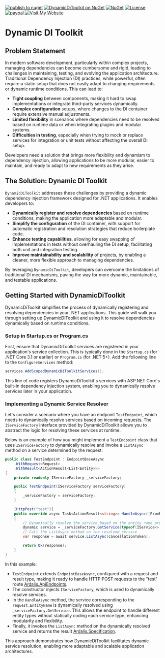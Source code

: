 [![publish to nuget](https://github.com/ShadyNagy/DynamicDiToolkit/actions/workflows/nuget-publish.yml/badge.svg)](https://github.com/ShadyNagy/DynamicDiToolkit/actions/workflows/nuget-publish.yml)
[![DynamicDiToolkit on NuGet](https://img.shields.io/nuget/v/DynamicDiToolkit?label=DynamicDiToolkit)](https://www.nuget.org/packages/DynamicDiToolkit/)
[![NuGet](https://img.shields.io/nuget/dt/DynamicDiToolkit)](https://www.nuget.org/packages/DynamicDiToolkit)
[![License](https://img.shields.io/badge/License-MIT-blue.svg)](https://github.com/ShadyNagy/DynamicDiToolkit/blob/main/LICENSE)
[![paypal](https://img.shields.io/badge/PayPal-tip%20me-green.svg?logo=paypal)](https://www.paypal.me/shadynagy)
[![Visit My Website](https://img.shields.io/badge/Visit-My%20Website-blue?logo=internetexplorer)](https://ShadyNagy.com)


# Dynamic DI Toolkit

## Problem Statement

In modern software development, particularly within complex projects, managing dependencies can become cumbersome and rigid, leading to challenges in maintaining, testing, and evolving the application architecture. Traditional Dependency Injection (DI) practices, while powerful, often require a static setup that does not easily adapt to changing requirements or dynamic runtime conditions. This can lead to:

- **Tight coupling** between components, making it hard to swap implementations or integrate third-party services dynamically.
- **Complex configuration** setups, where changes to the DI container require extensive manual adjustments.
- **Limited flexibility** in scenarios where dependencies need to be resolved based on runtime data or when integrating plugins and modular systems.
- **Difficulties in testing**, especially when trying to mock or replace services for integration or unit tests without affecting the overall DI setup.

Developers need a solution that brings more flexibility and dynamism to dependency injection, allowing applications to be more modular, easier to maintain, and ready to adapt to new requirements as they arise.

## The Solution: Dynamic DI Toolkit

`DynamicDiToolkit` addresses these challenges by providing a dynamic dependency injection framework designed for .NET applications. It enables developers to:

- **Dynamically register and resolve dependencies** based on runtime conditions, making the application more adaptable and modular.
- **Simplify the configuration** of the DI container, with support for automatic registration and resolution strategies that reduce boilerplate code.
- **Enhance testing capabilities**, allowing for easy swapping of implementations in tests without overhauling the DI setup, facilitating both unit and integration testing.
- **Improve maintainability and scalability** of projects, by enabling a cleaner, more flexible approach to managing dependencies.

By leveraging `DynamicDiToolkit`, developers can overcome the limitations of traditional DI mechanisms, paving the way for more dynamic, maintainable, and testable applications.

## Getting Started with DynamicDiToolkit

DynamicDiToolkit simplifies the process of dynamically registering and resolving dependencies in your .NET applications. This guide will walk you through setting up DynamicDiToolkit and using it to resolve dependencies dynamically based on runtime conditions.

### Setup in Startup.cs or Program.cs

First, ensure that DynamicDiToolkit services are registered in your application's service collection. This is typically done in the `Startup.cs` (for .NET Core 3.1 or earlier) or `Program.cs` (for .NET 5+). Add the following line to the `ConfigureServices` method:

```csharp
services.AddScopedDynamicDiToolkitServices();
```

This line of code registers DynamicDiToolkit's services with ASP.NET Core's built-in dependency injection system, enabling you to dynamically resolve services later in your application.

### Implementing a Dynamic Service Resolver

Let's consider a scenario where you have an endpoint `TestEndpoint`, which needs to dynamically resolve services based on incoming requests. The `IServiceFactory` interface provided by DynamicDiToolkit allows you to abstract the logic for resolving these services at runtime.

Below is an example of how you might implement a `TestEndpoint` class that uses `IServiceFactory` to dynamically resolve and invoke a `ListAsync` method on a service determined by the request:

```csharp
public class TestEndpoint : EndpointBaseAsync
    .WithRequest<Request>
    .WithResult<ActionResult<List<Entity>>>
{
    private readonly IServiceFactory _serviceFactory;

    public TestEndpoint(IServiceFactory serviceFactory)
    {
        _serviceFactory = serviceFactory;
    }

    [HttpPost("test")]
    public override async Task<ActionResult<string>> HandleAsync([FromBody] Request request, CancellationToken cancellationToken = default)
    {
        // Dynamically resolve the service based on the entity name provided in the request
        dynamic service = _serviceFactory.GetService(typeof(IService<>), request.EntityName);
        // Call the ListAsync method on the resolved service
        var response = await service.ListAsync(cancellationToken);

        return Ok(response);
    }
}
```

In this example:
- `TestEndpoint` extends `EndpointBaseAsync`, configured with a request and result type, making it ready to handle HTTP POST requests to the "test" route [Ardalis.ApiEndpoints](https://github.com/ardalis/ApiEndpoints).
- The constructor injects `IServiceFactory`, which is used to dynamically resolve services.
- In the `HandleAsync` method, the service corresponding to the `request.EntityName` is dynamically resolved using `_serviceFactory.GetService`. This allows the endpoint to handle different entity types without statically coding each service type, enhancing modularity and flexibility.
- Finally, it invokes the `ListAsync` method on the dynamically resolved service and returns the result [Ardalis.Specification](https://github.com/ardalis/Specification).

This approach demonstrates how DynamicDiToolkit facilitates dynamic service resolution, enabling more adaptable and scalable application architectures.
